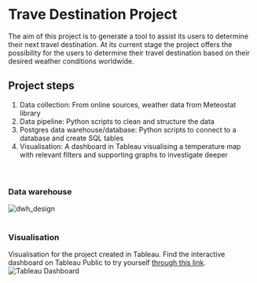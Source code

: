 # Trave Destination Project
The aim of this project is to generate a tool to assist its users to determine their next travel destination. At its current stage the project offers the possibility for the users to determine their travel destination based on their desired weather conditions worldwide.

## Project steps
1. Data collection: From online sources, weather data from Meteostat library
2. Data pipeline: Python scripts to clean and structure the data
3. Postgres data warehouse/database: Python scripts to connect to a database and create SQL tables
4. Visualisation: A dashboard in Tableau visualising a temperature map with relevant filters and supporting graphs to investigate deeper
<br><br><br>
### Data warehouse
![dwh_design](https://raw.githubusercontent.com/vltnnx/Travel-Destination-Project/main/warehouse_design/travel_destination_db.png?token=GHSAT0AAAAAACQ7MNXYBJYGS4JFT72KW5OMZR2CV5Q)
<br><br>
### Visualisation
Visualisation for the project created in Tableau. Find the interactive dashboard on Tableau Public to try yourself [through this link](https://public.tableau.com/views/WorldWeather_17150782341070/Dashboard?:language=en-GB&publish=yes&:sid=&:display_count=n&:origin=viz_share_link).
![Tableau Dashboard](https://raw.githubusercontent.com/vltnnx/Travel-Destination-Project/main/img/fig1_weather%20map.png?token=GHSAT0AAAAAACQ7MNXY2USAUGGVORJLYDDKZR2DDQA)
